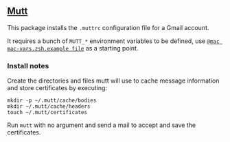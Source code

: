 ## [Mutt](http://www.mutt.org/)

This package installs the `.muttrc` configuration file for a Gmail account.  

It requires a bunch of `MUTT_*` environment variables to be defined, use
[`@mac mac-vars.zsh.example file`](https://github.com/Kraymer/F-dotfiles/tree/master/%40mac/.zsh/local/mac-vars.zsh.example) as a starting point.

### Install notes

Create the directories and files mutt will use to cache message information and
store certificates by executing:

    mkdir -p ~/.mutt/cache/bodies
    mkdir ~/.mutt/cache/headers
    touch ~/.mutt/certificates

Run ``mutt`` with no argument and send a mail to accept and save the certificates.
